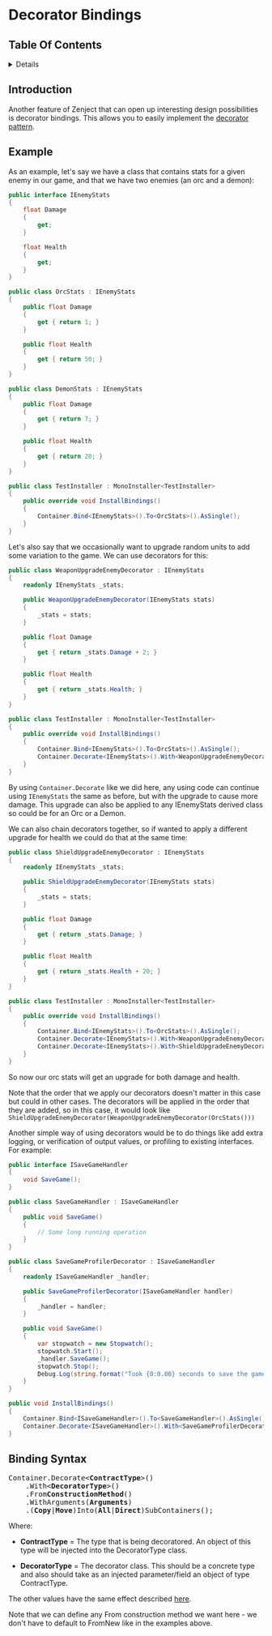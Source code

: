 # Decorator Bindings

## Table Of Contents

<!-- START doctoc generated TOC please keep comment here to allow auto update -->
<!-- DON'T EDIT THIS SECTION, INSTEAD RE-RUN doctoc TO UPDATE -->
<details>
<summary>Details</summary>

- [Introduction](#introduction)
- [Example](#example)
- [Binding Syntax](#binding-syntax)

</details>
<!-- END doctoc generated TOC please keep comment here to allow auto update -->


## Introduction 

Another feature of Zenject that can open up interesting design possibilities is decorator bindings.  This allows you to easily implement the <a href="https://en.wikipedia.org/wiki/Decorator_pattern">decorator pattern</a>.

## Example

As an example, let's say we have a class that contains stats for a given enemy in our game, and that we have two enemies (an orc and a demon):

```csharp
public interface IEnemyStats
{
    float Damage
    {
        get;
    }

    float Health
    {
        get;
    }
}

public class OrcStats : IEnemyStats
{
    public float Damage
    {
        get { return 1; }
    }

    public float Health
    {
        get { return 50; }
    }
}

public class DemonStats : IEnemyStats
{
    public float Damage
    {
        get { return 7; }
    }

    public float Health
    {
        get { return 20; }
    }
}

public class TestInstaller : MonoInstaller<TestInstaller>
{
    public override void InstallBindings()
    {
        Container.Bind<IEnemyStats>().To<OrcStats>().AsSingle();
    }
}
```

Let's also say that we occasionally want to upgrade random units to add some variation to the game.  We can use decorators for this:

```csharp
public class WeaponUpgradeEnemyDecorator : IEnemyStats
{
    readonly IEnemyStats _stats;

    public WeaponUpgradeEnemyDecorator(IEnemyStats stats)
    {
        _stats = stats;
    }

    public float Damage
    {
        get { return _stats.Damage + 2; }
    }

    public float Health
    {
        get { return _stats.Health; }
    }
}

public class TestInstaller : MonoInstaller<TestInstaller>
{
    public override void InstallBindings()
    {
        Container.Bind<IEnemyStats>().To<OrcStats>().AsSingle();
        Container.Decorate<IEnemyStats>().With<WeaponUpgradeEnemyDecorator>();
    }
}
```

By using `Container.Decorate` like we did here, any using code can continue using `IEnemyStats` the same as before, but with the upgrade to cause more damage.  This upgrade can also be applied to any IEnemyStats derived class so could be for an Orc or a Demon.

We can also chain decorators together, so if wanted to apply a different upgrade for health we could do that at the same time:

```csharp
public class ShieldUpgradeEnemyDecorator : IEnemyStats
{
    readonly IEnemyStats _stats;

    public ShieldUpgradeEnemyDecorator(IEnemyStats stats)
    {
        _stats = stats;
    }

    public float Damage
    {
        get { return _stats.Damage; }
    }

    public float Health
    {
        get { return _stats.Health + 20; }
    }
}

public class TestInstaller : MonoInstaller<TestInstaller>
{
    public override void InstallBindings()
    {
        Container.Bind<IEnemyStats>().To<OrcStats>().AsSingle();
        Container.Decorate<IEnemyStats>().With<WeaponUpgradeEnemyDecorator>();
        Container.Decorate<IEnemyStats>().With<ShieldUpgradeEnemyDecorator>();
    }
}
```

So now our orc stats will get an upgrade for both damage and health.

Note that the order that we apply our decorators doesn't matter in this case but could in other cases.  The decorators will be applied in the order that they are added, so in this case, it would look like `ShieldUpgradeEnemyDecorator(WeaponUpgradeEnemyDecorator(OrcStats()))`

Another simple way of using decorators would be to do things like add extra logging, or verification of output values, or profiling to existing interfaces.  For example:

```csharp
public interface ISaveGameHandler
{
    void SaveGame();
}

public class SaveGameHandler : ISaveGameHandler
{
    public void SaveGame()
    {
        // Some long running operation
    }
}

public class SaveGameProfilerDecorator : ISaveGameHandler
{
    readonly ISaveGameHandler _handler;

    public SaveGameProfilerDecorator(ISaveGameHandler handler)
    {
        _handler = handler;
    }

    public void SaveGame()
    {
        var stopwatch = new Stopwatch();
        stopwatch.Start();
        _handler.SaveGame();
        stopwatch.Stop();
        Debug.Log(string.format("Took {0:0.00} seconds to save the game!", stopwatch.Elapsed.TotalSeconds));
    }
}

public void InstallBindings()
{
    Container.Bind<ISaveGameHandler>().To<SaveGameHandler>().AsSingle();
    Container.Decorate<ISaveGameHandler>().With<SaveGameProfilerDecorator>();
}
```

## Binding Syntax

<pre>
Container.Decorate&lt;<b>ContractType</b>&gt;()
    .With&lt;<b>DecoratorType</b>&gt;()
    .From<b>ConstructionMethod</b>()
    .WithArguments(<b>Arguments</b>)
    .(<b>Copy</b>|<b>Move</b>)Into(<b>All</b>|<b>Direct</b>)SubContainers();
</pre>

Where: 

* **ContractType** = The type that is being decoratored.  An object of this type will be injected into the DecoratorType class.

* **DecoratorType** = The decorator class.  This should be a concrete type and also should take as an injected parameter/field an object of type ContractType.

The other values have the same effect described <a href="../README.md#binding">here</a>.

Note that we can define any From construction method we want here - we don't have to default to FromNew like in the examples above.
